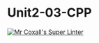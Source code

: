 # Unit2-03-CPP

[![Mr Coxall's Super Linter](https://github.com/ICS3U-C-Programming-GustavI/Unit2-03-CPP/workflows/Mr%20Coxall's%20Super%20Linter/badge.svg)](https://github.com/ICS3U-C-Programming-GustavI/Unit2-03-CPP/actions/)
